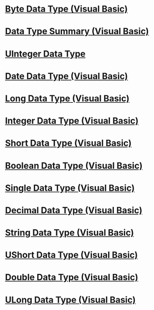 # [Byte Data Type (Visual Basic)](byte-data-type.md)
# [Data Type Summary (Visual Basic)](data-type-summary.md)
# [UInteger Data Type](uinteger-data-type.md)
# [Date Data Type (Visual Basic)](date-data-type.md)
# [Long Data Type (Visual Basic)](long-data-type.md)
# [Integer Data Type (Visual Basic)](integer-data-type.md)
# [Short Data Type (Visual Basic)](short-data-type.md)
# [Boolean Data Type (Visual Basic)](boolean-data-type.md)
# [Single Data Type (Visual Basic)](single-data-type.md)
# [Decimal Data Type (Visual Basic)](decimal-data-type.md)
# [String Data Type (Visual Basic)](string-data-type.md)
# [UShort Data Type (Visual Basic)](ushort-data-type.md)
# [Double Data Type (Visual Basic)](double-data-type.md)
# [ULong Data Type (Visual Basic)](ulong-data-type.md)
